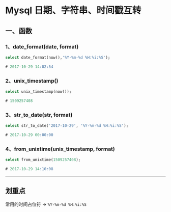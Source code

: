 # Mysql 日期、字符串、时间戳互转

## 一、函数
### 1、date_format(date, format)
```sql
select date_format(now(),'%Y-%m-%d %H:%i:%S');

# 2017-10-29 14:02:54
```

### 2、unix_timestamp()
```sql
select unix_timestamp(now()); 

# 1509257408
```

### 3、str_to_date(str, format)
```sql
select str_to_date('2017-10-29', '%Y-%m-%d %H:%i:%S');

# 2017-10-29 00:00:00
```

### 4、from_unixtime(unix_timestamp, format)
```sql
select from_unixtime(1509257408); 

# 2017-10-29 14:10:08
```

---
## 划重点
常用的时间占位符 -> `%Y-%m-%d %H:%i:%S`

 



<ad/>
<comment/>